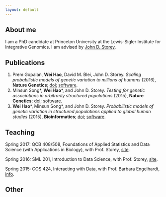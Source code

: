 ```yaml
---
layout: default
---
```


## About me

I am a PhD candidate at Princeton University at the Lewis-Sigler Institute for Integrative Genomics. I am advised by [John D. Storey](http://genomine.org). 


## Publications

1. Prem Gopalan, **Wei Hao**, David M. Blei, John D. Storey. *Scaling probabilistic models of genetic variation to millions of humans* (2016), **Nature Genetics**; [doi](http://dx.doi.org/10.1038/ng.3710); [software](http://github.com/Storeylab/terastructure).
2. Minsun Song\*, **Wei Hao**\*, and John D. Storey. *Testing for genetic associations in arbitrarily structured populations* (2015), **Nature Genetics**; [doi](http://dx.doi.org/10.1038/ng.3244); [software](http://github.com/StoreyLab/gcatest).
3. **Wei Hao**\*, Minsun Song\*, and John D. Storey. *Probabilistic models of genetic variation in structured populations applied to global human studies* (2015), **Bioinformatics**; [doi](http://dx.doi.org/10.1093/bioinformatics/btv641); [software](http://github.com/StoreyLab/lfa).

## Teaching

Spring 2017: QCB 408/508, Foundations of Applied Statistics and Data Science (with Applications in Biology), with Prof. Storey, [site](https://jdstorey.github.io/asdscourse/).

Spring 2016: SML 201, Introduction to Data Science, with Prof. Storey, [site](https://sml201.github.io).

Spring 2015: COS 424, Interacting with Data, with Prof. Barbara Engelhardt, [info](https://registrar.princeton.edu/course-offerings/course_details.xml?courseid=010279&term=1154).

## Other


